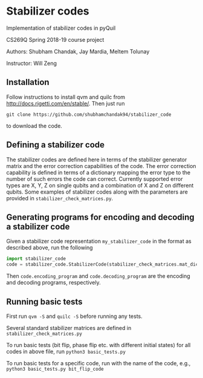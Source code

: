 # Stabilizer codes
Implementation of stabilizer codes in pyQuil

CS269Q Spring 2018-19 course project

Authors: Shubham Chandak, Jay Mardia, Meltem Tolunay

Instructor: Will Zeng


## Installation
Follow instructions to install qvm and quilc from http://docs.rigetti.com/en/stable/.
Then just run
```
git clone https://github.com/shubhamchandak94/stabilizer_code
```
to download the code.

## Defining a stabilizer code
The stabilizer codes are defined here in terms of the stabilizer generator matrix and the error correction capabilities of the code. The error correction capability is defined in terms of a dictionary mapping the error type to the number of such errors the code can correct. Currently supported error types are X, Y, Z on single qubits and a combination of X and Z on different qubits. Some examples of stabilizer codes along with the parameters are provided in `stabilizer_check_matrices.py`.

## Generating programs for encoding and decoding a stabilizer code
Given a stabilizer code representation `my_stabilizer_code` in the format as described above, run the following
```python
import stabilizer_code
code = stabilizer_code.StabilizerCode(stabilizer_check_matrices.mat_dict[code_name])
```

Then `code.encoding_program` and `code.decoding_program` are the encoding and decoding programs, respectively.

## Running basic tests
First run `qvm -S` and `quilc -S` before running any tests.

Several standard stabilizer matrices are defined in `stabilizer_check_matrices.py`

To run basic tests (bit flip, phase flip etc. with different initial states) for
all codes in above file, run
`
python3 basic_tests.py
`

To run basic tests for a specific code, run with the name of the code, e.g.,
`
python3 basic_tests.py bit_flip_code
`
